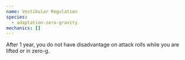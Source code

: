 ```yaml
---
name: Vestibular Regulation
species:
  - adaptation-zero-gravity
mechanics: []
---
```

After 1 year, you do not have disadvantage on attack rolls while you are lifted or in zero-g.

